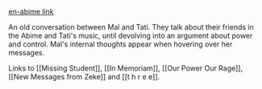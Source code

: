[en-abime link](https://www.en-abime.com/new-message-from-mal)

An old conversation between Mal and Tati. They talk about their friends in the Abime and Tati's music, until devolving into an argument about power and control. Mal's internal thoughts appear when hovering over her messages. 

Links to [[Missing Student]], [[In Memoriam]], [[Our Power Our Rage]], [[New Messages from Zeke]] and [[t h r e e]].